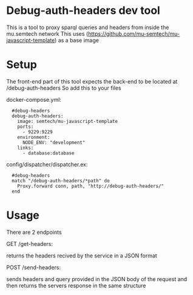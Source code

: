# Debug-auth-headers dev tool
This is a tool to proxy sparql queries and headers from inside the mu.semtech network
This uses (https://github.com/mu-semtech/mu-javascript-template) as a base image

# Setup
The front-end part of this tool expects the back-end to be located at /debug-auth-headers
So add this to your files 

docker-compose.yml:
```
  #debug-headers
  debug-auth-headers:
    image: semtech/mu-javascript-template
    ports:
      - 9229:9229
    environment:
      NODE_ENV: "development"
    links:
      - database:database
```
config/dispatcher/dispatcher.ex:
```
  #debug-headers
  match "/debug-auth-headers/*path" do
    Proxy.forward conn, path, "http://debug-auth-headers/"
  end
```
# Usage
There are 2 endpoints

GET /get-headers:

returns the headers recived by the service in a JSON format

POST /send-headers:

sends headers and query provided in the JSON body of the request and then returns the servers response in the same structure

